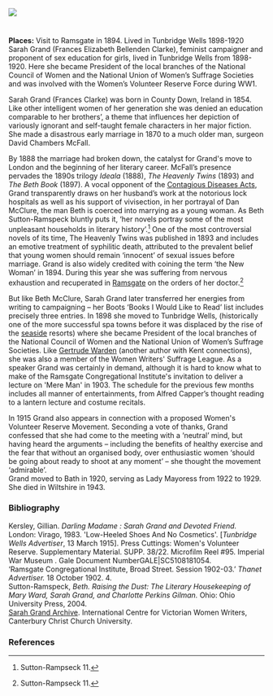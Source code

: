 <a href="https://dev.visual-essays.app"><img src="https://dev-visual-essays.netlify.app/images/ve-button.png"/></a> 
<param author=" Professor Carolyn Oulton" banner="https://upload.wikimedia.org/wikipedia/commons/3/34/The_Common%2C_Tunbridge_Wells._%28NBY_438791%29.jpg" layout="vtl" title="Sarah Grand 1854-1943" ve-config=""/>

<param aliases="Tunbridge Wells" eid="Q894097" ve-entity=""/>
<param aliases="lock hospitals" eid="Q58752622" ve-entity=""/>

#

**Places:** Visit to Ramsgate in 1894. Lived in Tunbridge Wells 1898-1920   
Sarah Grand (Frances Elizabeth Bellenden Clarke), feminist campaigner and proponent of sex education for girls, lived in Tunbridge Wells from 1898-1920. Here she became President of the local branches of the National Council of Women and the National Union of Women’s Suffrage Societies and was involved with the Women’s Volunteer Reserve Force during WW1.
<param ve-image-v2 manifest="https://iiif.juncture-digital.org/wc:The_Pantiles%2C_%28Royal%29_Tunbridge_Wells%2C_Kent%2C_England%2C_ca._1895.jpg/manifest.json">
<param center="Q894097" ve-map="" zoom="10"/>

Sarah Grand (Frances Clarke) was born in County Down, Ireland in 1854. Like other intelligent women of her generation she was denied an education comparable to her brothers’, a theme that influences her depiction of variously ignorant and self-taught female characters in her major fiction. She made a disastrous early marriage in 1870 to a much older man, surgeon David Chambers McFall. 
<param center="Q190684" ve-map="" zoom="10"/>
<param attribution="Sarah Grand's passport © International Centre for Victorian Women Writers" label="Sarah Grand's passport" url="https://raw.githubusercontent.com/kent-map/kent/main/19c/images/SG%20passport.jpeg" ve-image=""/>

By 1888 the marriage had broken down, the catalyst for Grand's move to London and the beginning of her literary career. McFall’s presence pervades the 1890s trilogy _Ideala_ (1888), _The Heavenly Twins_ (1893) and _The Beth Book_ (1897). A vocal opponent of the [Contagious Diseases Acts](/19c/19c-contagious-diseases), Grand transparently draws on her husband’s work at the notorious lock hospitals as well as his support of vivisection, in her portrayal of Dan McClure, the man Beth is coerced into marrying as a young woman. As Beth Sutton-Ramspeck bluntly puts it, ‘her novels portray some of the most unpleasant households in literary history’.[^ref1]  One of the most controversial novels of its time, The Heavenly Twins was published in 1893 and includes an emotive treatment of syphilitic death, attributed to the prevalent belief that young women should remain ‘innocent’ of sexual issues before marriage. Grand is also widely credited with coining the term ‘the New Woman’ in 1894. During this year she was suffering from nervous exhaustion and recuperated in [Ramsgate](/19c/19c-ramsgate) on the orders of her doctor.[^ref1]
<param center="Q84" ve-map="" zoom="10"/>
<param ve-image-v2 manifest="https://iiif.juncture-digital.org/wc:Sarah_Grand_by_Mendelssohn.jpg/manifest.json">

But like Beth McClure, Sarah Grand later transferred her energies from writing to campaigning – her Boots ‘Books I Would Like to Read’ list includes precisely three entries. In 1898 she moved to Tunbridge Wells, (historically one of the more successful spa towns before it was displaced by the rise of the [seaside](/19c/19c-seaside) resorts) where she became President of the local branches of the National Council of Women and the National Union of Women’s Suffrage Societies. Like [Gertrude Warden](/19c/19c-gertrude-warden-biography) (another author with Kent connections), she was also a member of the Women Writers' Suffrage League. As a speaker Grand was certainly in demand, although it is hard to know what to make of the Ramsgate Congregational Institute's invitation to deliver a lecture on 'Mere Man' in 1903. The schedule for the previous few months includes all manner of entertainments, from Alfred Capper’s thought reading to a lantern lecture and costume recitals.
<param attribution="H.G. Groves, Tunbridge Wells" label="Taking the Waters - the original spring. The Pantiles, Tunbridge Wells" url="https://stor.artstor.org/stor/ce0b8389-e980-4597-8f6c-630eaba57b53" ve-image=""/>

In 1915 Grand also appears in connection with a proposed Women's Volunteer Reserve Movement. Seconding a vote of thanks, Grand confessed that she had come to the meeting with a ‘neutral’ mind, but having heard the arguments – including the benefits of healthy exercise and the fear that without an organised body, over enthusiastic women ‘should be going about ready to shoot at any moment’ – she thought the movement ‘admirable’.     
Grand moved to Bath in 1920, serving as Lady Mayoress from 1922 to 1929. She died in Wiltshire in 1943. 
<param ve-image-v2 manifest="https://iiif.juncture-digital.org/wc:THE_WOMENS_VOLUNTEER_RESERVE_ON_THE_HOME_FRONT%2C_1914-1918_Q107999.jpg/manifest.json">   

### Bibliography

Kersley, Gillian. _Darling Madame : Sarah Grand and Devoted Friend._ London: Virago, 1983.
'Low-Heeled Shoes And No Cosmetics'. [_Tunbridge Wells Advertiser_, 13 March 1915]. Press Cuttings: Women's Volunteer Reserve. Supplementary Material. SUPP. 38/22. Microfilm Reel #95. Imperial War Museum . Gale Document NumberGALE|SC5108181054.   
‘Ramsgate Congregational Institute, Broad Street. Session 1902-03.’ _Thanet Advertiser._ 18 October 1902. 4.   
Sutton-Ramspeck, _Beth. Raising the Dust: The Literary Housekeeping of Mary Ward, Sarah Grand, and Charlotte Perkins Gilman._ Ohio: Ohio University Press, 2004.   
[Sarah Grand Archive](https://www.canterbury.ac.uk/arts-and-humanities/school-of-humanities/research/victorian-women-writers/icvww-research-projects-and-events/sarah-grand-collection.aspx). International Centre for Victorian Women Writers, Canterbury Christ Church University.  
<param attribution="H.G. Groves, Tunbridge Wells" label="Queen's Grove, Tunbridge Wells" url="https://stor.artstor.org/stor/f37d719d-5638-49d9-973f-bcfc0995e197" ve-image=""/>

### References

[^ref1]: Sutton-Rampseck 11.
[^ref1]: Kersley 86.
